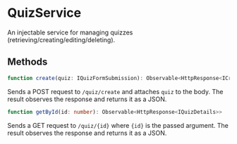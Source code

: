 # QuizService
An injectable service for managing quizzes (retrieving/creating/editing/deleting).

## Methods

```typescript
function create(quiz: IQuizFormSubmission): Observable<HttpResponse<ICreatedQuizResponse>>
```
Sends a POST request to ``/quiz/create`` and attaches ``quiz`` to the body. The result observes the response and returns it as a JSON.

```typescript
function getById(id: number): Observable<HttpResponse<IQuizDetails>>
```
Sends a GET request to ``/quiz/{id}`` where ``{id}`` is the passed argument. The result observes the response and returns it as a JSON.